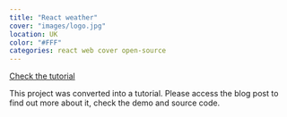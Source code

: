 ```yaml
---
title: "React weather"
cover: "images/logo.jpg"
location: UK
color: "#FFF"
categories: react web cover open-source
---
```


<p class="align-center">
<a class="btn" href="/tutorial-build-a-weather-app-with-react/">Check the tutorial</a>
</p>

This project was converted into a tutorial. Please access the blog post to find out more about it, check the demo and source code.
